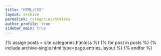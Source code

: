 ```yaml
---
title: "HTML/CSS"
layout: archive
permalink: categories/htmlcss
author_profile: true
sidebar_main: true
---
```


{% assign posts = site.categories.htmlcss %}
{% for post in posts %} {% include archive-single.html type=page.entries_layout %} {% endfor %}